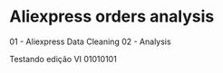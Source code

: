 # Aliexpress orders analysis

01 - Aliexpress Data Cleaning
02 - Analysis


Testando edição VI
01010101
